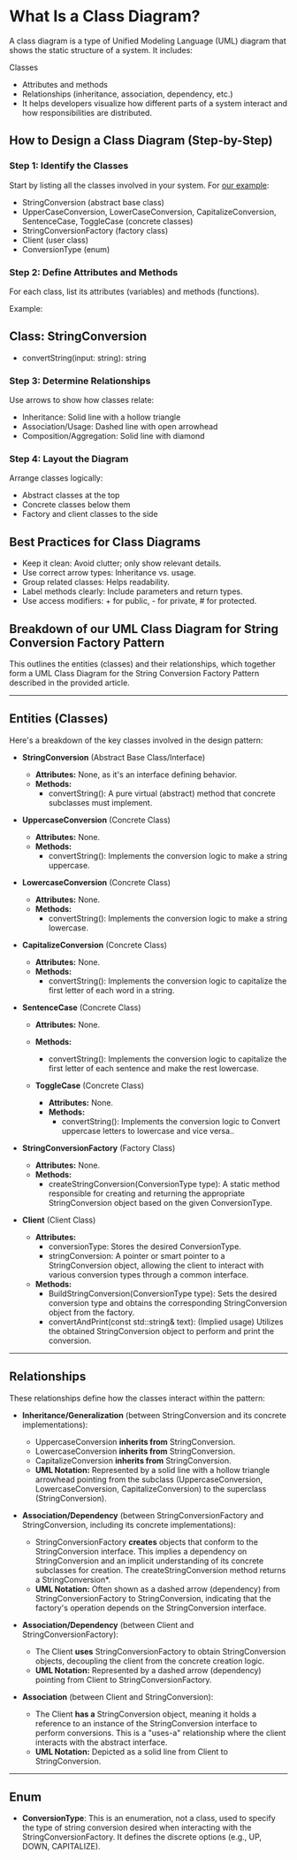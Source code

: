 # What Is a Class Diagram?
A class diagram is a type of Unified Modeling Language (UML) diagram that shows the static structure of a system. It includes:

Classes
- Attributes and methods
- Relationships (inheritance, association, dependency, etc.)
- It helps developers visualize how different parts of a system interact and how responsibilities are distributed.

## How to Design a Class Diagram (Step-by-Step)
### Step 1: Identify the Classes
Start by listing all the classes involved in your system. For [our example](https://blog.devgenius.io/factory-method-in-c-design-patterns-85214330cc25):

- StringConversion (abstract base class)
- UpperCaseConversion, LowerCaseConversion, CapitalizeConversion, SentenceCase, ToggleCase (concrete classes)
- StringConversionFactory (factory class)
- Client (user class)
- ConversionType (enum)


### Step 2: Define Attributes and Methods
For each class, list its attributes (variables) and methods (functions).

Example:

Class: StringConversion
-----------------------
+ convertString(input: string): string


### Step 3: Determine Relationships
Use arrows to show how classes relate:

- Inheritance: Solid line with a hollow triangle
- Association/Usage: Dashed line with open arrowhead
- Composition/Aggregation: Solid line with diamond

### Step 4: Layout the Diagram
Arrange classes logically:

- Abstract classes at the top
- Concrete classes below them
- Factory and client classes to the side

## Best Practices for Class Diagrams
- Keep it clean: Avoid clutter; only show relevant details.
- Use correct arrow types: Inheritance vs. usage.
- Group related classes: Helps readability.
- Label methods clearly: Include parameters and return types.
- Use access modifiers: + for public, - for private, # for protected.

## Breakdown of our UML Class Diagram for String Conversion Factory Pattern

This outlines the entities (classes) and their relationships, which together form a UML Class Diagram for the String Conversion Factory Pattern described in the provided article.

---

## Entities (Classes)

Here's a breakdown of the key classes involved in the design pattern:

* **StringConversion** (Abstract Base Class/Interface)
    * **Attributes:** None, as it's an interface defining behavior.
    * **Methods:**
        * convertString(): A pure virtual (abstract) method that concrete subclasses must implement.

* **UppercaseConversion** (Concrete Class)
    * **Attributes:** None.
    * **Methods:**
        * convertString(): Implements the conversion logic to make a string uppercase.

* **LowercaseConversion** (Concrete Class)
    * **Attributes:** None.
    * **Methods:**
        * convertString(): Implements the conversion logic to make a string lowercase.

* **CapitalizeConversion** (Concrete Class)
    * **Attributes:** None.
    * **Methods:**
        * convertString(): Implements the conversion logic to capitalize the first letter of each word in a string.
     
* **SentenceCase** (Concrete Class)
    * **Attributes:** None.
    * **Methods:**
        * convertString(): Implements the conversion logic to capitalize the first letter of each sentence and make the rest lowercase.

  * **ToggleCase** (Concrete Class)
    * **Attributes:** None.
    * **Methods:**
        * convertString(): Implements the conversion logic to Convert uppercase letters to lowercase and vice versa..

* **StringConversionFactory** (Factory Class)
    * **Attributes:** None.
    * **Methods:**
        * createStringConversion(ConversionType type): A static method responsible for creating and returning the appropriate StringConversion object based on the given ConversionType.

* **Client** (Client Class)
    * **Attributes:**
        * conversionType: Stores the desired ConversionType.
        * stringConversion: A pointer or smart pointer to a StringConversion object, allowing the client to interact with various conversion types through a common interface.
    * **Methods:**
        * BuildStringConversion(ConversionType type): Sets the desired conversion type and obtains the corresponding StringConversion object from the factory.
        * convertAndPrint(const std::string& text): (Implied usage) Utilizes the obtained StringConversion object to perform and print the conversion.
---

## Relationships

These relationships define how the classes interact within the pattern:

* **Inheritance/Generalization** (between StringConversion and its concrete implementations):
    * UppercaseConversion **inherits from** StringConversion.
    * LowercaseConversion **inherits from** StringConversion.
    * CapitalizeConversion **inherits from** StringConversion.
    * **UML Notation:** Represented by a solid line with a hollow triangle arrowhead pointing from the subclass (UppercaseConversion, LowercaseConversion, CapitalizeConversion) to the superclass (StringConversion).

* **Association/Dependency** (between StringConversionFactory and StringConversion, including its concrete implementations):
    * StringConversionFactory **creates** objects that conform to the StringConversion interface. This implies a dependency on StringConversion and an implicit understanding of its concrete subclasses for creation. The createStringConversion method returns a StringConversion*.
    * **UML Notation:** Often shown as a dashed arrow (dependency) from StringConversionFactory to StringConversion, indicating that the factory's operation depends on the StringConversion interface.

* **Association/Dependency** (between Client and StringConversionFactory):
    * The Client **uses** StringConversionFactory to obtain StringConversion objects, decoupling the client from the concrete creation logic.
    * **UML Notation:** Represented by a dashed arrow (dependency) pointing from Client to StringConversionFactory.

* **Association** (between Client and StringConversion):
    * The Client **has a** StringConversion object, meaning it holds a reference to an instance of the StringConversion interface to perform conversions. This is a "uses-a" relationship where the client interacts with the abstract interface.
    * **UML Notation:** Depicted as a solid line from Client to StringConversion.

---

## Enum

* **ConversionType**: This is an enumeration, not a class, used to specify the type of string conversion desired when interacting with the StringConversionFactory. It defines the discrete options (e.g., UP, DOWN, CAPITALIZE).

